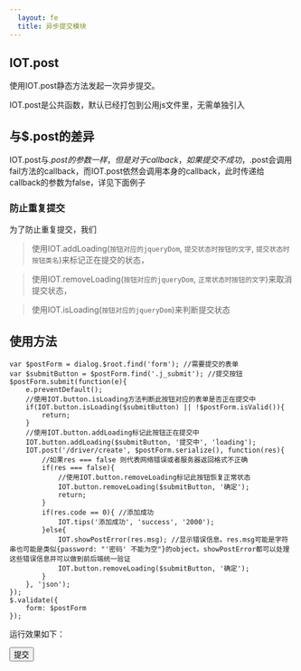 ```yaml
---
  layout: fe
  title: 异步提交模块
---
```


## IOT.post

使用IOT.post静态方法发起一次异步提交。

IOT.post是公共函数，默认已经打包到公用js文件里，无需单独引入


## 与$.post的差异

IOT.post与$.post的参数一样，但是对于callback，如果提交不成功，$.post会调用fail方法的callback，而IOT.post依然会调用本身的callback，此时传递给callback的参数为false，详见下面例子

### 防止重复提交

为了防止重复提交，我们

> 使用IOT.addLoading(`按钮对应的jqueryDom`, `提交状态时按钮的文字`, `提交状态时按钮类名`)来标记正在提交的状态，

> 使用IOT.removeLoading(`按钮对应的jqueryDom`, `正常状态时按钮的文字`)来取消提交状态，

> 使用IOT.isLoading(`按钮对应的jqueryDom`)来判断提交状态


## 使用方法



    var $postForm = dialog.$root.find('form'); //需要提交的表单
    var $submitButton = $postForm.find('.j_submit'); //提交按钮
    $postForm.submit(function(e){
        e.preventDefault();
        //使用IOT.button.isLoading方法判断此按钮对应的表单是否正在提交中
        if(IOT.button.isLoading($submitButton) || !$postForm.isValid()){
            return;
        }
        //使用IOT.button.addLoading标记此按钮正在提交中
        IOT.button.addLoading($submitButton, '提交中', 'loading');
        IOT.post('/driver/create', $postForm.serialize(), function(res){
            //如果res === false 则代表网络错误或者服务器返回格式不正确
            if(res === false){
                //使用IOT.button.removeLoading标记此按钮恢复正常状态
                IOT.button.removeLoading($submitButton, '确定');
                return;
            }
            if(res.code == 0){ //添加成功
                IOT.tips('添加成功', 'success', '2000');
            }else{
                IOT.showPostError(res.msg); //显示错误信息。res.msg可能是字符串也可能是类似{password: "'密码' 不能为空"}的object。showPostError都可以处理这些错误信息并可以做到前后端统一验证
                IOT.button.removeLoading($submitButton, '确定');
            }
        }, 'json');
    });
    $.validate({
        form: $postForm
    });




运行效果如下：

<button onclick="submitDemo();" class="button j_submit">提交</button>

<script>
        function submitDemo(){
            var $button = $('.j_submit')
            IOT.button.addLoading($button, '提交中', 'loading');
            setTimeout(function(){
                IOT.tips('提交成功', 'success', '2000');
                IOT.button.removeLoading($button, '提交');
            }, 1500);
        }
</script>
